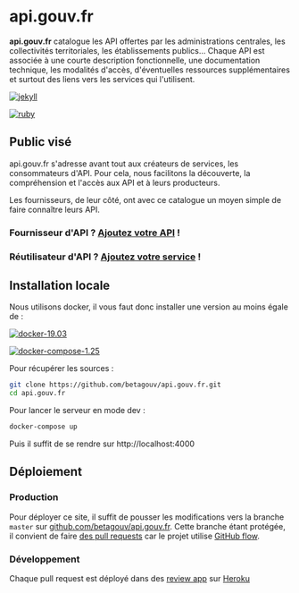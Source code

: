 # api.gouv.fr

**api.gouv.fr** catalogue les API offertes par les administrations centrales, les
collectivités territoriales, les établissements publics… Chaque API est
associée à une courte description fonctionnelle, une documentation technique,
les modalités d'accès, d'éventuelles ressources supplémentaires et surtout des
liens vers les services qui l'utilisent.

[![jekyll](https://img.shields.io/badge/jekyll-v3.7-informational)](https://jekyllrb.com/)

[![ruby](https://img.shields.io/badge/ruby-v2.5.1-informational)](https://ruby-doc.org/stdlib-2.5.1/)


## Public visé

api.gouv.fr s'adresse avant tout aux créateurs de services, les consommateurs
d'API. Pour cela, nous facilitons la découverte, la compréhension et l'accès
aux API et à leurs producteurs.

Les fournisseurs, de leur côté, ont avec ce catalogue un moyen simple de faire connaître leurs API.

### Fournisseur d'API ? [Ajoutez votre API](https://github.com/betagouv/api.gouv.fr/blob/master/CONTRIBUTING.md#ajouter-une-api) !

### Réutilisateur d'API ? [Ajoutez votre service](https://github.com/betagouv/api.gouv.fr/blob/master/CONTRIBUTING.md#ajouter-un-service) !


## Installation locale

Nous utilisons docker, il vous faut donc installer une version au moins égale de :

[![docker-19.03](https://img.shields.io/badge/docker-v19.03-informational)](https://docs.docker.com/engine/installation/)

[![docker-compose-1.25](https://img.shields.io/badge/docker--compose-v1.25-informational)](https://docs.docker.com/compose/install/)

Pour récupérer les sources :

``` sh
git clone https://github.com/betagouv/api.gouv.fr.git
cd api.gouv.fr
```

Pour lancer le serveur en mode dev :

``` sh
docker-compose up
```

Puis il suffit de se rendre sur http://localhost:4000


## Déploiement

### Production

Pour déployer ce site, il suffit de pousser les modifications vers la branche
`master` sur
[github.com/betagouv/api.gouv.fr](https://github.com/betagouv/api.gouv.fr).
Cette branche étant protégée, il convient de faire [des pull
requests](https://help.github.com/articles/using-pull-requests/) car le projet
utilise [GitHub flow](https://guides.github.com/introduction/flow/).

### Développement

Chaque pull request est déployé dans des [review app](https://devcenter.heroku.com/articles/github-integration-review-apps) sur [Heroku](https://dashboard.heroku.com/)

